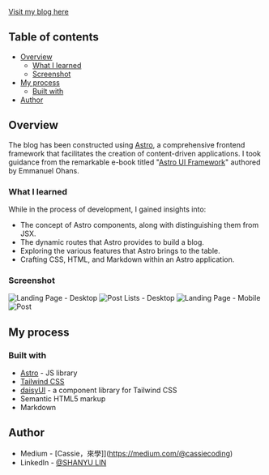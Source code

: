 [Visit my blog here](https://wonderful-meringue-9d1173.netlify.app/) 

## Table of contents

- [Overview](#overview)
  - [What I learned](#what-i-learned)
  - [Screenshot](#screenshot)
- [My process](#my-process)
  - [Built with](#built-with)
- [Author](#author)

## Overview

The blog has been constructed using [Astro](https://astro.build/), a comprehensive frontend framework that facilitates the creation of content-driven applications. 
I took guidance from the remarkable e-book titled "[Astro UI Framework](https://www.freecodecamp.org/news/how-to-use-the-astro-ui-framework/)" authored by Emmanuel Ohans.

### What I learned
While in the process of development, I gained insights into:

- The concept of Astro components, along with distinguishing them from JSX.
- The dynamic routes that Astro provides to build a blog.
- Exploring the various features that Astro brings to the table.
- Crafting CSS, HTML, and Markdown within an Astro application.

### Screenshot
![Landing Page - Desktop](https://imgur.com/f4UgkUB)
![Post Lists - Desktop](https://imgur.com/E94v955)
![Landing Page - Mobile](https://imgur.com/undefined)
![Post](https://imgur.com/a/YaEaRBC)

## My process

### Built with
- [Astro](https://astro.build/) - JS library
- [Tailwind CSS](https://tailwindcss.com/)
- [daisyUI](https://daisyui.com/) - a component library for Tailwind CSS
- Semantic HTML5 markup
- Markdown

## Author
- Medium - [Cassie，來學]](https://medium.com/@cassiecoding)
- LinkedIn - [@SHANYU LIN](https://www.linkedin.com/in/shanyulin)
